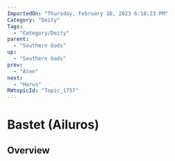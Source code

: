```yaml
---
ImportedOn: "Thursday, February 16, 2023 6:10:23 PM"
Category: "Deity"
Tags:
  - "Category/Deity"
parent:
  - "Southern Gods"
up:
  - "Southern Gods"
prev:
  - "Aten"
next:
  - "Horus"
RWtopicId: "Topic_1757"
---
```

# Bastet (Ailuros)
## Overview
